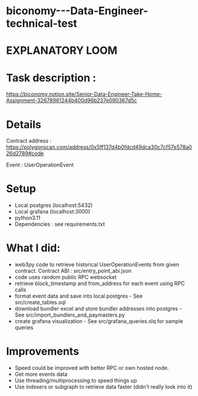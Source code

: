 # biconomy---Data-Engineer-technical-test

# EXPLANATORY LOOM

# Task description : 
https://biconomy.notion.site/Senior-Data-Engineer-Take-Home-Assignment-32678961244b400d96b237e090367d5c

# Details
Contract address : 
https://polygonscan.com/address/0x5ff137d4b0fdcd49dca30c7cf57e578a026d2789#code

Event : 
UserOperationEvent

# Setup 
- Local postgres (localhost:5432)
- Local grafana (localhost:3000)
- python3.11 
- Dependencies : see requirements.txt

# What I did:

- web3py code to retrieve historical UserOperationEvents from given contract. Contract ABI : src/entry_point_abi.json
- code uses random public RPC websocket
- retrieve block_timestamp and from_address for each event using RPC calls 
- format event data and save into local postgres - See src/create_tables.sql
- download bundler excel and store bundler addresses into postgres - See src/import_bundlers_and_paymasters.py
- create grafana visualization - See src/grafana_queries.slq for sample queries

# Improvements
 - Speed could be improved with better RPC or own hosted node. 
 - Get more events data 
 - Use threading/multiprocessing to speed things up
 - Use indexers or subgraph to retrieve data faster (didn't really look into it)





